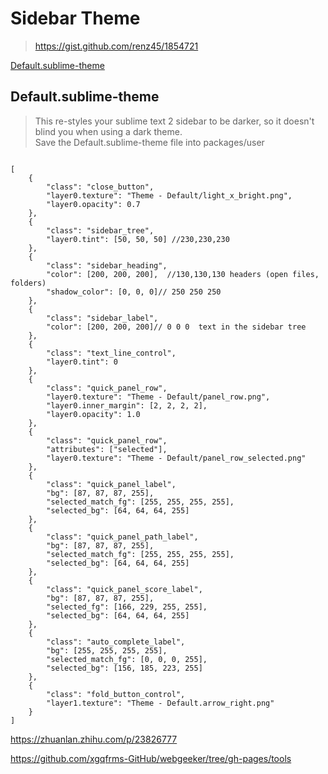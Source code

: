 #  Sidebar Theme


> https://gist.github.com/renz45/1854721


[Default.sublime-theme](Default.sublime-theme)


## Default.sublime-theme
> This re-styles your sublime text 2 sidebar to be darker, so it doesn't blind you when using a dark theme.  
> Save the Default.sublime-theme file into packages/user  

```code

[
    {
        "class": "close_button",
        "layer0.texture": "Theme - Default/light_x_bright.png",
        "layer0.opacity": 0.7
    },
    {
        "class": "sidebar_tree",
        "layer0.tint": [50, 50, 50] //230,230,230
    },
    {
        "class": "sidebar_heading",
        "color": [200, 200, 200],  //130,130,130 headers (open files, folders)
        "shadow_color": [0, 0, 0]// 250 250 250
    },
    {
        "class": "sidebar_label",
        "color": [200, 200, 200]// 0 0 0  text in the sidebar tree
    },
    {
        "class": "text_line_control",
        "layer0.tint": 0
    },
    {
        "class": "quick_panel_row",
        "layer0.texture": "Theme - Default/panel_row.png",
        "layer0.inner_margin": [2, 2, 2, 2],
        "layer0.opacity": 1.0
    },
    {
        "class": "quick_panel_row",
        "attributes": ["selected"],
        "layer0.texture": "Theme - Default/panel_row_selected.png"
    },
    {
        "class": "quick_panel_label",
        "bg": [87, 87, 87, 255],
        "selected_match_fg": [255, 255, 255, 255],
        "selected_bg": [64, 64, 64, 255]
    },
    {
        "class": "quick_panel_path_label",
        "bg": [87, 87, 87, 255],
        "selected_match_fg": [255, 255, 255, 255],
        "selected_bg": [64, 64, 64, 255]
    },
    {
        "class": "quick_panel_score_label",
        "bg": [87, 87, 87, 255],
        "selected_fg": [166, 229, 255, 255],
        "selected_bg": [64, 64, 64, 255]
    },
    {
        "class": "auto_complete_label",
        "bg": [255, 255, 255, 255],
        "selected_match_fg": [0, 0, 0, 255],
        "selected_bg": [156, 185, 223, 255]
    },
    {
        "class": "fold_button_control",
        "layer1.texture": "Theme - Default.arrow_right.png"
    }
]
``` 



https://zhuanlan.zhihu.com/p/23826777  

https://github.com/xgqfrms-GitHub/webgeeker/tree/gh-pages/tools   







